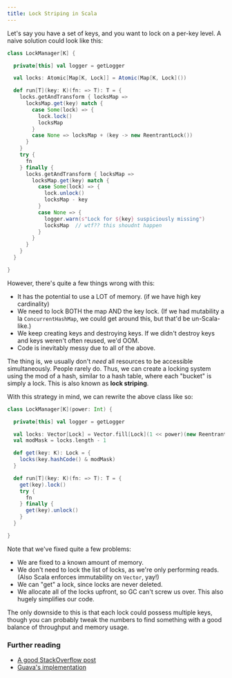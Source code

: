 ```yaml
---
title: Lock Striping in Scala
---
```


Let's say you have a set of keys, and you want to lock on a per-key level. A naive solution could look like this:

```scala
class LockManager[K] {

  private[this] val logger = getLogger

  val locks: Atomic[Map[K, Lock]] = Atomic(Map[K, Lock]())

  def run[T](key: K)(fn: => T): T = {
    locks.getAndTransform { locksMap =>
      locksMap.get(key) match {
        case Some(lock) => {
          lock.lock()
          locksMap
        }
        case None => locksMap + (key -> new ReentrantLock())
      }
    }
    try {
      fn
    } finally {
      locks.getAndTransform { locksMap =>
        locksMap.get(key) match {
          case Some(lock) => {
            lock.unlock()
            locksMap - key
          }
          case None => {
            logger.warn(s"Lock for ${key} suspiciously missing")
            locksMap  // wtf?? this shoudnt happen
          }
        }
      }
    }
  }

}
```

However, there's quite a few things wrong with this:

- It has the potential to use a LOT of memory. (if we have high key cardinality)
- We need to lock BOTH the map AND the key lock. (If we had mutability a la `ConcurrentHashMap`, we could get around this, but that'd be un-Scala-like.)
- We keep creating keys and destroying keys. If we didn't destroy keys and keys weren't often reused, we'd OOM.
- Code is inevitably messy due to all of the above.

The thing is, we usually don't _need_ all resources to be accessible simultaneously. People rarely do. Thus, we can create a locking system using the mod of a hash, similar to a hash table, where each "bucket" is simply a lock. This is also known as **lock striping**.

With this strategy in mind, we can rewrite the above class like so:

```scala
class LockManager[K](power: Int) {

  private[this] val logger = getLogger

  val locks: Vector[Lock] = Vector.fill[Lock](1 << power)(new ReentrantLock())
  val modMask = locks.length - 1

  def get(key: K): Lock = {
    locks(key.hashCode() & modMask)
  }

  def run[T](key: K)(fn: => T): T = {
    get(key).lock()
    try {
      fn
    } finally {
      get(key).unlock()
    }
  }

}
```

Note that we've fixed quite a few problems:

- We are fixed to a known amount of memory.
- We don't need to lock the list of locks, as we're only performing reads. (Also Scala enforces immutability on `Vector`, yay!)
- We can "get" a lock, since locks are never deleted.
- We allocate all of the locks upfront, so GC can't screw us over. This also hugely simplifies our code.

The only downside to this is that each lock could possess multiple keys, though you can probably tweak the numbers to find something with a good balance of throughput and memory usage.

### Further reading

- [A good StackOverflow post](http://stackoverflow.com/questions/8354758/designing-a-key-based-lock-or-lock-map)
- [Guava's implementation](http://google.github.io/guava/releases/21.0/api/docs/com/google/common/util/concurrent/Striped.html)
